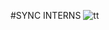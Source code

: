 #SYNC INTERNS
![tt](https://github.com/Jananisankar21419/online-editor-app/assets/75440572/5c389790-92bc-4896-a4a0-9e3f46829977)
